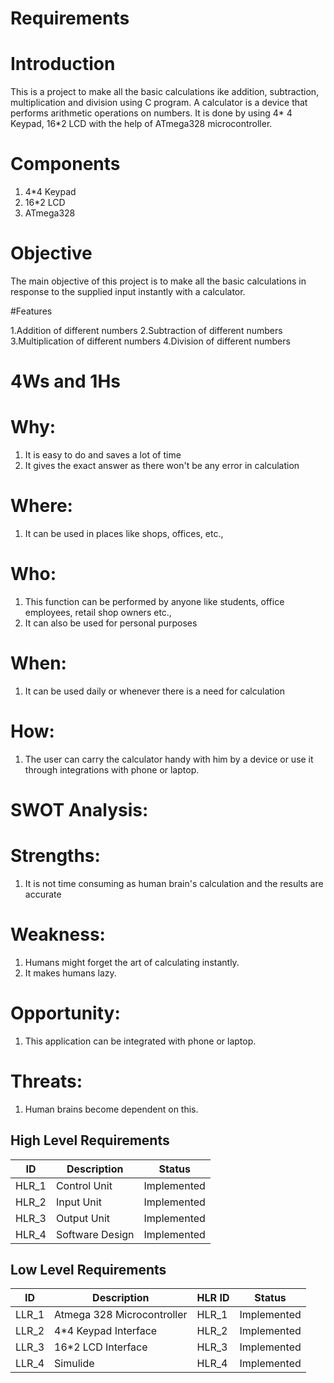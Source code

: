 # Requirements

# Introduction
 This is a project to make all the basic calculations ike addition, subtraction, multiplication and division using C program. A calculator is a device that performs arithmetic operations on numbers. It is done by using 4* 4 Keypad, 16*2 LCD with the help of ATmega328 microcontroller.
 
 # Components
 1. 4*4 Keypad
 2. 16*2 LCD
 3. ATmega328

# Objective
The main objective of this project is to make all the basic calculations in response to the supplied input instantly with a calculator.

#Features

1.Addition of different numbers
2.Subtraction of different numbers
3.Multiplication of different numbers
4.Division of different numbers

# 4Ws and 1Hs

# Why:
1. It is easy to do and saves a lot of time
2. It gives the exact answer as there won't be any error in calculation

# Where:
1. It can be used in places like shops, offices, etc.,
 
# Who:
1. This function can be performed by anyone like students, office employees, retail shop owners etc., 
2. It can also be used for personal purposes

# When:
1. It can be used daily or whenever there is
a need for calculation

# How:
1. The user can carry the calculator handy with him by a device or use it through integrations with phone or laptop.
 

# SWOT Analysis:

# Strengths:
1. It is not time consuming as human brain's calculation and the results are accurate

# Weakness:
1. Humans might forget the art of calculating instantly.
2. It makes humans lazy.

# Opportunity:

1. This application can be integrated with phone or laptop.

# Threats:
1. Human brains become dependent on this.

## High Level Requirements
| ID | Description | Status |
|----|-------------|--------|
| HLR_1 | Control Unit | Implemented |
| HLR_2 | Input Unit | Implemented |
| HLR_3 | Output Unit | Implemented |
| HLR_4 | Software Design | Implemented |

## Low Level Requirements
| ID | Description | HLR ID | Status |
|----|-------------|--------|--------|
| LLR_1 | Atmega 328 Microcontroller | HLR_1 | Implemented |    
| LLR_2 | 4*4 Keypad Interface | HLR_2 | Implemented |
| LLR_3 | 16*2 LCD Interface | HLR_3 | Implemented |
| LLR_4 | Simulide | HLR_4 | Implemented |




 


